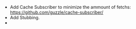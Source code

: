 
- Add Cache Subscriber to minimize the ammount of fetchs:
    https://github.com/guzzle/cache-subscriber/
- Add Stubbing.
-
